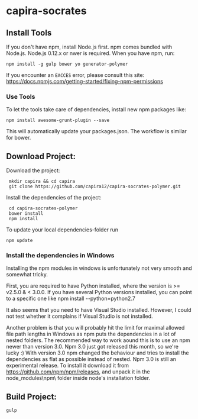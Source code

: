 # capira-socrates

## Install Tools
If you don't have npm, install Node.js first. npm comes bundled with Node.js. Node.js 0.12.x or nwer is required.
When you have npm, run:

```
npm install -g gulp bower yo generator-polymer
```
If you encounter an `EACCES` error, please consult this site: https://docs.npmjs.com/getting-started/fixing-npm-permissions

### Use Tools
To let the tools take care of dependencies, install new npm packages like:
```
npm install awesome-grunt-plugin --save
```
This will automatically update your packages.json.
The workflow is similar for bower.


## Download Project:
Download the project:
```
 mkdir capira && cd capira
 git clone https://github.com/capira12/capira-socrates-polymer.git
 ```
 
Install the dependencies of the project:
```
 cd capira-socrates-polymer
 bower install
 npm install
 ```
 
 To update your local dependencies-folder run
```
npm update
```
 
### Install the dependencies in Windows
Installing the npm modules in windows is unfortunately not very smooth and somewhat tricky.

First, you are required to have Python installed, where the version is >= v2.5.0 & < 3.0.0.
If you have several Python versions installed, you can point to a specific one like npm install --python=python2.7

It also seems that you need to have Visual Studio installed.
However, I could not test whether it complains if Visual Studio is not installed.

Another problem is that you will probably hit the limit for maximal allowed file path lengths in Windows as npm puts
the dependencies in a lot of nested folders.
The recommended way to work aound this is to use an npm newer than version 3.0. Npm 3.0 just got released this month, so
we're lucky :)
With version 3.0 npm changed the behaviour and tries to install the dependencies as flat as possible instead of nested.
Npm 3.0 is still an experimental release. To install it download it from
https://github.com/npm/npm/releases, and unpack it in the node_modules\npm\ folder inside node's installation folder.


## Build Project:
 ```
 gulp
 ```
